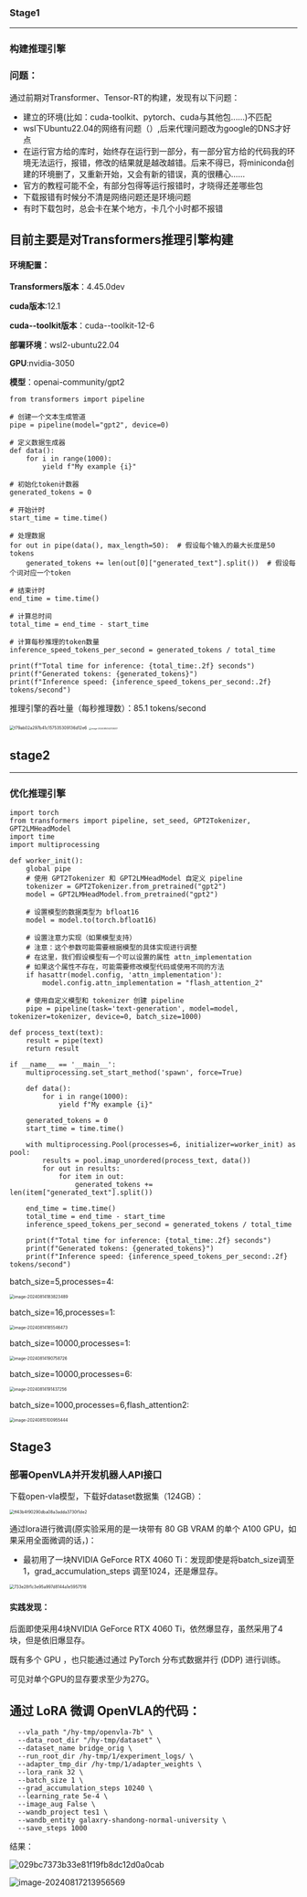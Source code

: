 

### Stage1

***

### 构建推理引擎

### 问题：

通过前期对Transformer、Tensor-RT的构建，发现有以下问题：

* 建立的环境(比如：cuda-toolkit、pytorch、cuda与其他包......)不匹配
* wsl下Ubuntu22.04的网络有问题（）,后来代理问题改为google的DNS才好点
* 在运行官方给的库时，始终存在运行到一部分，有一部分官方给的代码我的环境无法运行，报错，修改的结果就是越改越错。后来不得已，将miniconda创建的环境删了，又重新开始，又会有新的错误，真的很糟心......
* 官方的教程可能不全，有部分包得等运行报错时，才晓得还差哪些包
* 下载报错有时候分不清是网络问题还是环境问题
* 有时下载包时，总会卡在某个地方，卡几个小时都不报错

## 目前主要是对Transformers推理引擎构建

#### 环境配置：

**Transformers版本**：4.45.0dev

**cuda版本**:12.1

**cuda--toolkit版本**：cuda--toolkit-12-6

**部署环境**：wsl2-ubuntu22.04

**GPU**:nvidia-3050

**模型**：openai-community/gpt2

```import time
from transformers import pipeline

# 创建一个文本生成管道
pipe = pipeline(model="gpt2", device=0)

# 定义数据生成器
def data():
    for i in range(1000):
        yield f"My example {i}"

# 初始化token计数器
generated_tokens = 0

# 开始计时
start_time = time.time()

# 处理数据
for out in pipe(data(), max_length=50):  # 假设每个输入的最大长度是50 tokens
    generated_tokens += len(out[0]["generated_text"].split())  # 假设每个词对应一个token

# 结束计时
end_time = time.time()

# 计算总时间
total_time = end_time - start_time

# 计算每秒推理的token数量
inference_speed_tokens_per_second = generated_tokens / total_time

print(f"Total time for inference: {total_time:.2f} seconds")
print(f"Generated tokens: {generated_tokens}")
print(f"Inference speed: {inference_speed_tokens_per_second:.2f} tokens/second")
```

推理引擎的吞吐量（每秒推理数）：85.1 tokens/second

<img src=".\asset\2.0\f79ab02a297b41c157535309136d12e6.png" alt="f79ab02a297b41c157535309136d12e6" style="zoom: 50%;" />

<img src=".\asset\2.0\image-20240814143738017.png" alt="image-20240814143738017" style="zoom: 25%;" />

## stage2

***

### 优化推理引擎

```from transformers import pipeline
import torch
from transformers import pipeline, set_seed, GPT2Tokenizer, GPT2LMHeadModel
import time
import multiprocessing

def worker_init():
    global pipe
    # 使用 GPT2Tokenizer 和 GPT2LMHeadModel 自定义 pipeline
    tokenizer = GPT2Tokenizer.from_pretrained("gpt2")
    model = GPT2LMHeadModel.from_pretrained("gpt2")
    
    # 设置模型的数据类型为 bfloat16
    model = model.to(torch.bfloat16)
    
    # 设置注意力实现（如果模型支持）
    # 注意：这个参数可能需要根据模型的具体实现进行调整
    # 在这里，我们假设模型有一个可以设置的属性 attn_implementation
    # 如果这个属性不存在，可能需要修改模型代码或使用不同的方法
    if hasattr(model.config, 'attn_implementation'):
        model.config.attn_implementation = "flash_attention_2"
    
    # 使用自定义模型和 tokenizer 创建 pipeline
    pipe = pipeline(task='text-generation', model=model, tokenizer=tokenizer, device=0, batch_size=1000)

def process_text(text):
    result = pipe(text)
    return result

if __name__ == '__main__':
    multiprocessing.set_start_method('spawn', force=True)

    def data():
        for i in range(1000):
            yield f"My example {i}"

    generated_tokens = 0
    start_time = time.time()

    with multiprocessing.Pool(processes=6, initializer=worker_init) as pool:
        results = pool.imap_unordered(process_text, data())
        for out in results:
            for item in out:
                generated_tokens += len(item["generated_text"].split())

    end_time = time.time()
    total_time = end_time - start_time
    inference_speed_tokens_per_second = generated_tokens / total_time

    print(f"Total time for inference: {total_time:.2f} seconds")
    print(f"Generated tokens: {generated_tokens}")
    print(f"Inference speed: {inference_speed_tokens_per_second:.2f} tokens/second")
```

batch_size=5,processes=4:

<img src=".\asset\2.0\image-20240814183823489.png" alt="image-20240814183823489" style="zoom: 50%;" />

batch_size=16,processes=1:

<img src=".\asset\2.0\image-20240814185546473.png" alt="image-20240814185546473" style="zoom:50%;" />

batch_size=10000,processes=1:

<img src=".\asset\2.0\image-20240814190758726.png" alt="image-20240814190758726" style="zoom:50%;" />

batch_size=10000,processes=6:

<img src=".\asset\2.0\image-20240814191437256.png" alt="image-20240814191437256" style="zoom:50%;" />

batch_size=1000,processes=6,flash_attention2:

<img src=".\asset\2.0\image-20240815100955444.png" alt="image-20240815100955444" style="zoom:50%;" />

## Stage3

### 部署OpenVLA并开发机器人API接口

下载open-vla模型，下载好dataset数据集（124GB）：

<img src=".\asset\2.0\ff43b4f90290dba08a3adda3730f1de2.png" alt="ff43b4f90290dba08a3adda3730f1de2" style="zoom: 50%;" />

通过lora进行微调(原实验采用的是一块带有 80 GB VRAM 的单个 A100 GPU，如果采用全面微调的话，)：

* 最初用了一块NVIDIA GeForce RTX 4060 Ti：发现即使是将batch_size调至1，grad_accumulation_steps 调至1024，还是爆显存。

<img src=".\asset\2.0\733e28f1c3e95a997d8144a1e5957516.png" alt="733e28f1c3e95a997d8144a1e5957516" style="zoom:50%;" />

#### 实践发现：

后面即使采用4块NVIDIA GeForce RTX 4060 Ti，依然爆显存，虽然采用了4块，但是依旧爆显存。

既有多个 GPU ，也只能通过通过 PyTorch 分布式数据并行 (DDP) 进行训练。

可见对单个GPU的显存要求至少为27G。

## 通过 LoRA 微调 OpenVLA的代码：

```torchrun --standalone --nproc-per-node 1 vla-scripts/finetune.py \
  --vla_path "/hy-tmp/openvla-7b" \
  --data_root_dir "/hy-tmp/dataset" \
  --dataset_name bridge_orig \
  --run_root_dir /hy-tmp/1/experiment_logs/ \
  --adapter_tmp_dir /hy-tmp/1/adapter_weights \
  --lora_rank 32 \
  --batch_size 1 \
  --grad_accumulation_steps 10240 \
  --learning_rate 5e-4 \
  --image_aug False \
  --wandb_project tes1 \
  --wandb_entity galaxry-shandong-normal-university \
  --save_steps 1000
```

结果：

![029bc7373b33e81f19fb8dc12d0a0cab](./asset/2.0/029bc7373b33e81f19fb8dc12d0a0cab.png)

![image-20240817213956569](./asset/2.0/image-20240817213956569.png)

